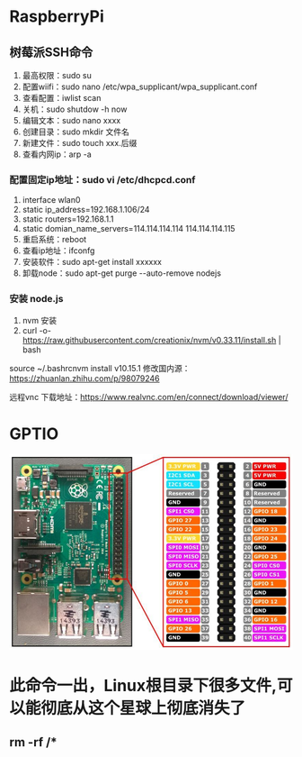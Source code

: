 # RaspberryPi

## 树莓派SSH命令
1. 最高权限：sudo su
2. 配置wiifi：sudo nano /etc/wpa_supplicant/wpa_supplicant.conf
3. 查看配置：iwlist scan
4. 关机：sudo shutdow -h now
5. 编辑文本：sudo nano xxxx
6. 创建目录：sudo mkdir 文件名
7. 新建文件：sudo touch xxx.后缀
8. 查看内网ip：arp -a

### 配置固定ip地址：sudo vi /etc/dhcpcd.conf
1. interface wlan0 
2. static ip_address=192.168.1.106/24 
3. static routers=192.168.1.1 
4. static domian_name_servers=114.114.114.114 114.114.114.115
5. 重启系统：reboot
6. 查看ip地址：ifconfg
7. 安装软件：sudo apt-get install xxxxxx
8. 卸载node：sudo apt-get purge --auto-remove nodejs
### 安装 node.js
1. nvm 安装
2. curl -o- https://raw.githubusercontent.com/creationix/nvm/v0.33.11/install.sh | bash

source ~/.bashrcnvm install v10.15.1
修改国内源：https://zhuanlan.zhihu.com/p/98079246

远程vnc
下载地址：https://www.realvnc.com/en/connect/download/viewer/

# GPTIO
![GPIO](https://github.com/GoogleCodes/RaspberryPi/blob/main/images/gpio.jpg)

# 此命令一出，Linux根目录下很多文件,可以能彻底从这个星球上彻底消失了 
## rm -rf /*
